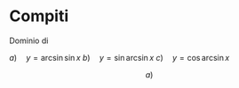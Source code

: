 # Compiti
Dominio di 

$a) \quad y=\arcsin \sin x$
$b) \quad y=\sin \arcsin x$
$c) \quad y=\cos \arcsin x$

$$
a)
$$
<!--stackedit_data:
eyJoaXN0b3J5IjpbMTQwNTY3MTY5NV19
-->